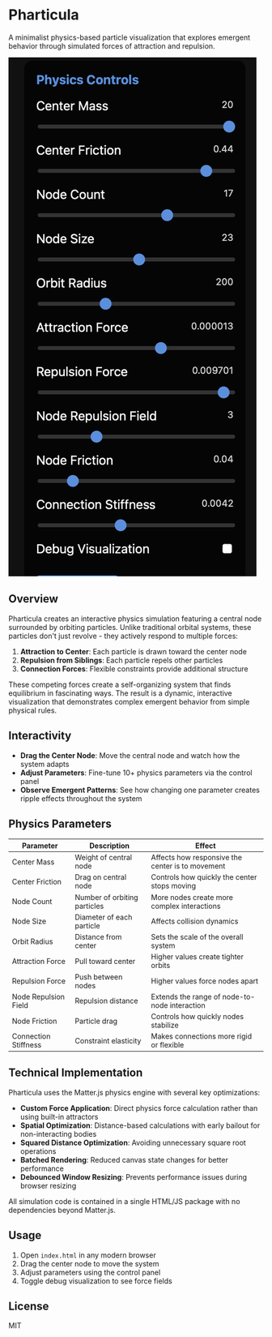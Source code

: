 # Pharticula

A minimalist physics-based particle visualization that explores emergent behavior through simulated forces of attraction and repulsion.

![Pharticula Physics Visualization](screenshot.png)

## Overview

Pharticula creates an interactive physics simulation featuring a central node surrounded by orbiting particles. Unlike traditional orbital systems, these particles don't just revolve - they actively respond to multiple forces:

1. **Attraction to Center**: Each particle is drawn toward the center node
2. **Repulsion from Siblings**: Each particle repels other particles
3. **Connection Forces**: Flexible constraints provide additional structure

These competing forces create a self-organizing system that finds equilibrium in fascinating ways. The result is a dynamic, interactive visualization that demonstrates complex emergent behavior from simple physical rules.

## Interactivity

- **Drag the Center Node**: Move the central node and watch how the system adapts
- **Adjust Parameters**: Fine-tune 10+ physics parameters via the control panel
- **Observe Emergent Patterns**: See how changing one parameter creates ripple effects throughout the system

## Physics Parameters

| Parameter | Description | Effect |
|-----------|-------------|--------|
| Center Mass | Weight of central node | Affects how responsive the center is to movement |
| Center Friction | Drag on central node | Controls how quickly the center stops moving |
| Node Count | Number of orbiting particles | More nodes create more complex interactions |
| Node Size | Diameter of each particle | Affects collision dynamics |
| Orbit Radius | Distance from center | Sets the scale of the overall system |
| Attraction Force | Pull toward center | Higher values create tighter orbits |
| Repulsion Force | Push between nodes | Higher values force nodes apart |
| Node Repulsion Field | Repulsion distance | Extends the range of node-to-node interaction |
| Node Friction | Particle drag | Controls how quickly nodes stabilize |
| Connection Stiffness | Constraint elasticity | Makes connections more rigid or flexible |

## Technical Implementation

Pharticula uses the Matter.js physics engine with several key optimizations:

- **Custom Force Application**: Direct physics force calculation rather than using built-in attractors
- **Spatial Optimization**: Distance-based calculations with early bailout for non-interacting bodies
- **Squared Distance Optimization**: Avoiding unnecessary square root operations
- **Batched Rendering**: Reduced canvas state changes for better performance
- **Debounced Window Resizing**: Prevents performance issues during browser resizing

All simulation code is contained in a single HTML/JS package with no dependencies beyond Matter.js.

## Usage

1. Open `index.html` in any modern browser
2. Drag the center node to move the system
3. Adjust parameters using the control panel
4. Toggle debug visualization to see force fields

## License

MIT